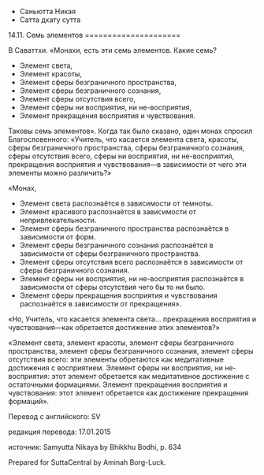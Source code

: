 









* Саньютта Никая
* Сатта дхату сутта


14\.11\. Семь элементов
\=\=\=\=\=\=\=\=\=\=\=\=\=\=\=\=\=\=\=\=\=



В Саваттхи\. «Монахи, есть эти семь элементов\. Какие семь?


* Элемент света,
* Элемент красоты,
* Элемент сферы безграничного пространства,
* Элемент сферы безграничного сознания,
* Элемент сферы отсутствия всего,
* Элемент сферы ни восприятия, ни не\-восприятия,
* Элемент прекращения восприятия и чувствования\.


Таковы семь элементов»\. Когда так было сказано, один монах спросил Благословенного: «Учитель, что касается элемента света, красоты, сферы безграничного пространства, сферы безграничного сознания, сферы отсутствия всего, сферы ни восприятия, ни не\-восприятия, прекращения восприятия и чувствования—в зависимости от чего эти элементы можно различить?»


«Монах,


* Элемент света распознаётся в зависимости от темноты\.
* Элемент красивого распознаётся в зависимости от непривлекательности\.
* Элемент сферы безграничного пространства распознаётся в зависимости от форм\.
* Элемент сферы безграничного сознания распознаётся в зависимости от сферы безграничного пространства\.
* Элемент сферы отсутствия всего распознаётся в зависимости от сферы безграничного сознания\.
* Элемент сферы ни восприятия, ни не\-восприятия распознаётся в зависимости от сферы отсутствия чего бы то ни было\.
* Элемент сферы прекращения восприятия и чувствования распознаётся в зависимости от прекращения»\.


«Но, Учитель, что касается элемента света… прекращения восприятия и чувствования—как обретается достижение этих элементов?»


«Элемент света, элемент красоты, элемент сферы безграничного пространства, элемент сферы безграничного сознания, элемент сферы отсутствия всего: эти элементы обретаются как медитативные достижения с восприятием\. Элемент сферы ни восприятия, ни не\-восприятия: этот элемент обретается как медитативное достижение с остаточными формациями\. Элемент прекращения восприятия и чувствования: этот элемент обретается как достижение прекращения формаций»\.



Перевод с английского: SV


редакция перевода: 17\.01\.2015


источник: Samyutta Nikaya by Bhikkhu Bodhi, p\. 634


Prepared for SuttaCentral by Aminah Borg\-Luck\.






